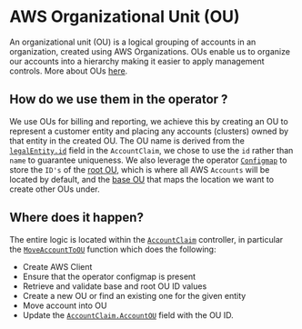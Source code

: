 # AWS Organizational Unit (OU)
An organizational unit (OU) is a logical grouping of accounts in an organization, created using AWS Organizations. 
OUs enable us to organize our accounts into a hierarchy making it easier to apply management controls. More about OUs [here](https://docs.aws.amazon.com/organizations/latest/userguide/orgs_getting-started_concepts.html).

## How do we use them in the operator ?
We use OUs for billing and reporting, we achieve this by creating an OU to represent a customer entity and placing any accounts (clusters) owned by that entity in the created OU.
The OU name is derived from the [`legalEntity.id`](https://github.com/openshift/aws-account-operator/blob/58923bc2ab9f33d51bc129f6e01a593bcc943b28/deploy/crds/aws.managed.openshift.io_accountclaims.yaml#L107) field in the `AccountClaim`, 
we chose to use the `id` rather than `name` to guarantee uniqueness. We also leverage the operator [`Configmap`](https://github.com/openshift/aws-account-operator/blob/58923bc2ab9f33d51bc129f6e01a593bcc943b28/hack/templates/aws.managed.openshift.io_v1alpha1_configmap.tmpl)
to store the `ID's` of the [root OU](https://github.com/openshift/aws-account-operator/blob/58923bc2ab9f33d51bc129f6e01a593bcc943b28/hack/templates/aws.managed.openshift.io_v1alpha1_configmap.tmpl#L20), 
which is where all AWS `Accounts` will be located by default, and the [base OU](https://github.com/openshift/aws-account-operator/blob/58923bc2ab9f33d51bc129f6e01a593bcc943b28/hack/templates/aws.managed.openshift.io_v1alpha1_configmap.tmpl#L21) 
that maps the location we want to create other OUs under.

## Where does it happen?
The entire logic is located within the [`AccountClaim`](https://github.com/openshift/aws-account-operator/tree/58923bc2ab9f33d51bc129f6e01a593bcc943b28/pkg/controller/accountclaim) controller, in particular the [`MoveAccountToOU`](https://github.com/openshift/aws-account-operator/blob/58923bc2ab9f33d51bc129f6e01a593bcc943b28/pkg/controller/accountclaim/organizational_units.go#L19) 
function which does the following:

* Create AWS Client
* Ensure that the operator configmap is present
* Retrieve and validate base and root OU ID values
* Create a new OU or find an existing one for the given entity
* Move account into OU
* Update the [`AccountClaim.AccountOU`](https://github.com/openshift/aws-account-operator/blob/58923bc2ab9f33d51bc129f6e01a593bcc943b28/pkg/apis/aws/v1alpha1/accountclaim_types.go#L20) field with the OU ID.